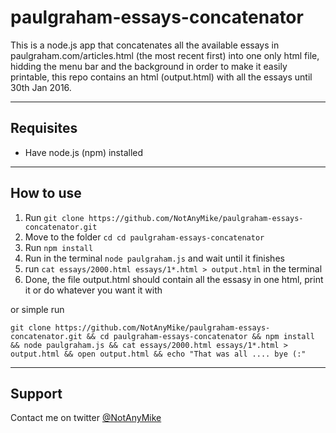 # paulgraham-essays-concatenator
This is a node.js app that concatenates all the available essays in paulgraham.com/articles.html (the most recent first) into one only html file, hidding the menu bar and the background in order to make it easily printable, this repo contains an html (output.html) with all the essays until 30th Jan 2016.

---
## Requisites
* Have node.js (npm) installed

---
## How to use
1. Run `git clone https://github.com/NotAnyMike/paulgraham-essays-concatenator.git`
2. Move to the folder `cd cd paulgraham-essays-concatenator`
3. Run `npm install`
3. Run in the terminal `node paulgraham.js` and wait until it finishes
6. run `cat essays/2000.html essays/1*.html > output.html` in the terminal
7. Done, the file output.html should contain all the essasy in one html, print it or do whatever you want it with

or simple run
```
git clone https://github.com/NotAnyMike/paulgraham-essays-concatenator.git && cd paulgraham-essays-concatenator && npm install && node paulgraham.js && cat essays/2000.html essays/1*.html > output.html && open output.html && echo "That was all .... bye (:"
```

---
## Support
Contact me on twitter [@NotAnyMike](https://twitter.com/NotAnyMike)